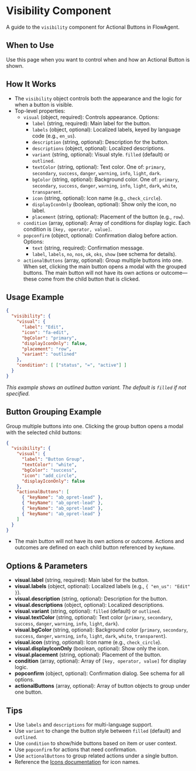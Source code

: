 # Visibility Component

A guide to the `visibility` component for Actional Buttons in FlowAgent.

## When to Use
Use this page when you want to control when and how an Actional Button is shown.

## How It Works
- The `visibility` object controls both the appearance and the logic for when a button is visible.
- Top-level properties:
  - `visual` (object, required): Controls appearance. Options:
    - `label` (string, required): Main label for the button.
    - `labels` (object, optional): Localized labels, keyed by language code (e.g., `en_us`).
    - `description` (string, optional): Description for the button.
    - `descriptions` (object, optional): Localized descriptions.
    - `variant` (string, optional): Visual style. `filled` (default) or `outlined`.
    - `textColor` (string, optional): Text color. One of: `primary`, `secondary`, `success`, `danger`, `warning`, `info`, `light`, `dark`.
    - `bgColor` (string, optional): Background color. One of: `primary`, `secondary`, `success`, `danger`, `warning`, `info`, `light`, `dark`, `white`, `transparent`.
    - `icon` (string, optional): Icon name (e.g., `check_circle`).
    - `displayIconOnly` (boolean, optional): Show only the icon, no label.
    - `placement` (string, optional): Placement of the button (e.g., `row`).
  - `condition` (array, optional): Array of conditions for display logic. Each condition is `[key, operator, value]`.
  - `popconfirm` (object, optional): Confirmation dialog before action. Options:
    - `text` (string, required): Confirmation message.
    - `label`, `labels`, `no`, `nos`, `ok`, `oks`, `show` (see schema for details).
  - `actionalButtons` (array, optional): Group multiple buttons into one. When set, clicking the main button opens a modal with the grouped buttons. The main button will not have its own actions or outcome—these come from the child button that is clicked.

## Usage Example
```json
{
  "visibility": {
    "visual": {
      "label": "Edit",
      "icon": "fa-edit",
      "bgColor": "primary",
      "displayIconOnly": false,
      "placement": "row",
      "variant": "outlined"
    },
    "condition": [ ["status", "=", "active"] ]
  }
}
```
*This example shows an outlined button variant. The default is `filled` if not specified.*

## Button Grouping Example
Group multiple buttons into one. Clicking the group button opens a modal with the selected child buttons:

```json
{
  "visibility": {
    "visual": {
      "label": "Button Group",
      "textColor": "white",
      "bgColor": "success",
      "icon": "add_circle",
      "displayIconOnly": false
    },
    "actionalButtons": [
      { "keyName": "ab_opret-lead" },
      { "keyName": "ab_opret-lead" },
      { "keyName": "ab_opret-lead" },
      { "keyName": "ab_opret-lead" }
    ]
  }
}
```
- The main button will not have its own actions or outcome. Actions and outcomes are defined on each child button referenced by `keyName`.

## Options & Parameters
- **visual.label** (string, required): Main label for the button.
- **visual.labels** (object, optional): Localized labels (e.g., `{ "en_us": "Edit" }`).
- **visual.description** (string, optional): Description for the button.
- **visual.descriptions** (object, optional): Localized descriptions.
- **visual.variant** (string, optional): `filled` (default) or `outlined`.
- **visual.textColor** (string, optional): Text color (`primary`, `secondary`, `success`, `danger`, `warning`, `info`, `light`, `dark`).
- **visual.bgColor** (string, optional): Background color (`primary`, `secondary`, `success`, `danger`, `warning`, `info`, `light`, `dark`, `white`, `transparent`).
- **visual.icon** (string, optional): Icon name (e.g., `check_circle`).
- **visual.displayIconOnly** (boolean, optional): Show only the icon.
- **visual.placement** (string, optional): Placement of the button.
- **condition** (array, optional): Array of `[key, operator, value]` for display logic.
- **popconfirm** (object, optional): Confirmation dialog. See schema for all options.
- **actionalButtons** (array, optional): Array of button objects to group under one button.

## Tips
- Use `labels` and `descriptions` for multi-language support.
- Use `variant` to change the button style between `filled` (default) and `outlined`.
- Use `condition` to show/hide buttons based on item or user context.
- Use `popconfirm` for actions that need confirmation.
- Use `actionalButtons` to group related actions under a single button.
- Reference the [Icons documentation](/docs/misc/icons) for icon names.
